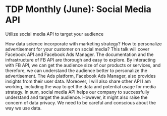 # TDP Monthly (June): Social Media API


Utilize social media API to target your audience

How data science incorporate with marketing strategy? How to personalize advertisement for your customer on social media? This talk will cover Facebook API and Facebook Ads Manager. The documentation and the infrastructure of FB API are thorough and easy to explore. By interacting with FB API, we can get the audience size of our products or services, and therefore, we can understand the audience better to personalize the advertisement. The Ads platform, Facebook Ads Manager, also provides insights from their user data. Moreover, I will also share other API I am working, including the way to get the data and potential usage for media strategy. In sum, social media API helps our company to successfully understand and target the audience. However, it might also raise the concern of data privacy. We need to be careful and conscious about the way we use data.
